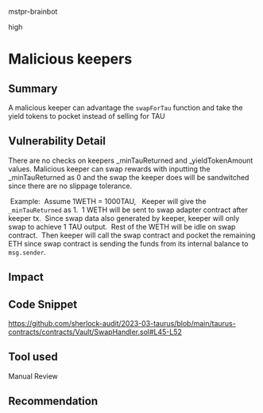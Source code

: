 mstpr-brainbot

high

# Malicious keepers

## Summary
A malicious keeper can advantage the `swapForTau` function and take the yield tokens to pocket instead of selling for TAU
## Vulnerability Detail
There are no checks on keepers _minTauReturned and _yieldTokenAmount values. Malicious keeper can swap rewards with inputting the _minTauReturned as 0 and the swap the keeper does will be sandwitched since there are no slippage tolerance.

  Example:  Assume 1WETH = 1000TAU, 
  Keeper will give the `_minTauReturned` as 1. 
  1 WETH will be sent to swap adapter contract after keeper tx. 
  Since swap data also generated by keeper, keeper will only swap to achieve 1 TAU output. 
  Rest of the WETH will be idle on swap contract. 
  Then keeper will call the swap contract and pocket the remaining ETH since swap contract is sending the funds from its internal balance to `msg.sender`.
## Impact

## Code Snippet
https://github.com/sherlock-audit/2023-03-taurus/blob/main/taurus-contracts/contracts/Vault/SwapHandler.sol#L45-L52
## Tool used

Manual Review

## Recommendation
